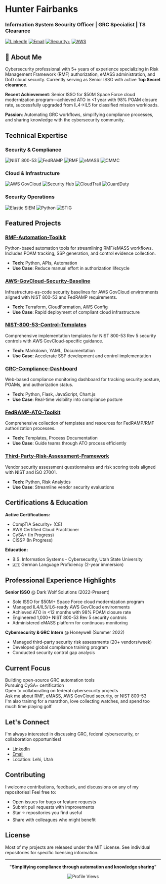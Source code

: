 # Hunter Fairbanks
### Information System Security Officer | GRC Specialist | TS Clearance

[![LinkedIn](https://img.shields.io/badge/LinkedIn-Connect-blue?style=flat&logo=linkedin)](https://linkedin.com/in/h-fairbanks)
[![Email](https://img.shields.io/badge/Email-Contact-red?style=flat&logo=gmail)](mailto:hunterdfairbanks@gmail.com)
[![Security+](https://img.shields.io/badge/CompTIA-Security%2B-red?style=flat&logo=comptia)](https://www.credly.com/badges/f9bedaea-612c-4fe5-8396-3cf43462d067/public_url)
[![AWS](https://img.shields.io/badge/AWS-Cloud_Practitioner-orange?style=flat&logo=amazon-aws)](https://drive.google.com/file/d/1_AcLK3rP5jtoRro_CKkP9WWvAZjUwMEp/view?usp=sharing)

## 👋 About Me


Cybersecurity professional with 5+ years of experience specializing in Risk Management Framework (RMF) authorization, eMASS administration, and DoD cloud security. Currently serving as Senior ISSO with active **Top Secret clearance**.

**Recent Achievement**: Senior ISSO for $50M Space Force cloud modernization program—achieved ATO in <1 year with 98% POAM closure rate, successfully upgraded from IL4→IL5 for classified mission workloads.

**Passion**: Automating GRC workflows, simplifying compliance processes, and sharing knowledge with the cybersecurity community.

## Technical Expertise

### Security & Compliance
![NIST 800-53](https://img.shields.io/badge/NIST-800--53_Rev5-blue?style=flat)
![FedRAMP](https://img.shields.io/badge/FedRAMP-Authorized-green?style=flat)
![RMF](https://img.shields.io/badge/RMF-ATO_Lifecycle-orange?style=flat)
![eMASS](https://img.shields.io/badge/eMASS-Administrator-red?style=flat)
![CMMC](https://img.shields.io/badge/CMMC-Framework-purple?style=flat)

### Cloud & Infrastructure
![AWS GovCloud](https://img.shields.io/badge/AWS-GovCloud-orange?style=flat&logo=amazon-aws)
![Security Hub](https://img.shields.io/badge/AWS-Security_Hub-orange?style=flat)
![CloudTrail](https://img.shields.io/badge/AWS-CloudTrail-orange?style=flat)
![GuardDuty](https://img.shields.io/badge/AWS-GuardDuty-orange?style=flat)

### Security Operations
![Elastic SIEM](https://img.shields.io/badge/Elastic-SIEM-yellow?style=flat&logo=elastic)
![Python](https://img.shields.io/badge/Python-Automation-blue?style=flat&logo=python)
![STIG](https://img.shields.io/badge/DISA-STIG-red?style=flat)

## Featured Projects

### [RMF-Automation-Toolkit](https://github.com/gunterfairbottom/RMF-Automation-Toolkit)
Python-based automation tools for streamlining RMF/eMASS workflows. Includes POAM tracking, SSP generation, and control evidence collection.
- **Tech**: Python, APIs, Automation
- **Use Case**: Reduce manual effort in authorization lifecycle

### [AWS-GovCloud-Security-Baseline](https://github.com/hunterdfairbanks/AWS-GovCloud-Security-Baseline)
Infrastructure-as-code security baselines for AWS GovCloud environments aligned with NIST 800-53 and FedRAMP requirements.
- **Tech**: Terraform, CloudFormation, AWS Config
- **Use Case**: Rapid deployment of compliant cloud infrastructure

### [NIST-800-53-Control-Templates](https://github.com/hunterdfairbanks/NIST-800-53-Control-Templates)
Comprehensive implementation templates for NIST 800-53 Rev 5 security controls with AWS GovCloud-specific guidance.
- **Tech**: Markdown, YAML, Documentation
- **Use Case**: Accelerate SSP development and control implementation

### [GRC-Compliance-Dashboard](https://github.com/hunterdfairbanks/GRC-Compliance-Dashboard)
Web-based compliance monitoring dashboard for tracking security posture, POAMs, and authorization status.
- **Tech**: Python, Flask, JavaScript, Chart.js
- **Use Case**: Real-time visibility into compliance posture

### [FedRAMP-ATO-Toolkit](https://github.com/hunterdfairbanks/FedRAMP-ATO-Toolkit)
Comprehensive collection of templates and resources for FedRAMP/RMF authorization processes.
- **Tech**: Templates, Process Documentation
- **Use Case**: Guide teams through ATO process efficiently

### [Third-Party-Risk-Assessment-Framework](https://github.com/hunterdfairbanks/Third-Party-Risk-Assessment-Framework)
Vendor security assessment questionnaires and risk scoring tools aligned with NIST and ISO 27001.
- **Tech**: Python, Risk Analytics
- **Use Case**: Streamline vendor security evaluations

## Certifications & Education

**Active Certifications:**
- CompTIA Security+ (CE)
- AWS Certified Cloud Practitioner
- CySA+ (In Progress)
- CISSP (In Progress)

**Education:**
- B.S. Information Systems - Cybersecurity, Utah State University
- 🇦🇹 German Language Proficiency (2-year immersion)

## Professional Experience Highlights

**Senior ISSO** @ Dark Wolf Solutions (2022-Present)
- Sole ISSO for $50M+ Space Force cloud modernization program
- Managed IL4/IL5/IL6-ready AWS GovCloud environments
- Achieved ATO in <12 months with 98% POAM closure rate
- Engineered 1,000+ NIST 800-53 Rev 5 security controls
- Administered eMASS platform for continuous monitoring

**Cybersecurity & GRC Intern** @ Honeywell (Summer 2022)
- Managed third-party security risk assessments (20+ vendors/week)
- Developed global compliance training program
- Conducted security control gap analysis

## Current Focus

Building open-source GRC automation tools  
Pursuing CySA+ certification  
Open to collaborating on federal cybersecurity projects  
Ask me about RMF, eMASS, AWS GovCloud security, or NIST 800-53  
I'm also trainng for a marathon, love collecting watches, and spend too much time playing golf  

## Let's Connect

I'm always interested in discussing GRC, federal cybersecurity, or collaboration opportunities!

- [LinkedIn](https://linkedin.com/in/h-fairbanks)
- [Email](mailto:hunterdfairbanks@gmail.com)
- Location: Lehi, Utah

## Contributing

I welcome contributions, feedback, and discussions on any of my repositories! Feel free to:
- Open issues for bugs or feature requests
- Submit pull requests with improvements
- Star ⭐ repositories you find useful
- Share with colleagues who might benefit

## License

Most of my projects are released under the MIT License. See individual repositories for specific licensing information.

---

<div align="center">

**"Simplifying compliance through automation and knowledge sharing"**

![Profile Views](https://komarev.com/ghpvc/?username=hunterdfairbanks&color=blue)

</div>
